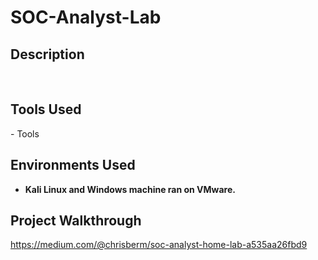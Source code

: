 # SOC-Analyst-Lab

<h2>Description</h2>

<br />
<h2>Tools Used</h2>
- Tools

<h2>Environments Used </h2>

- <b>Kali Linux and Windows machine ran on VMware.</b>

<h2>Project Walkthrough</h2>

https://medium.com/@chrisberm/soc-analyst-home-lab-a535aa26fbd9

</body>
</html>

